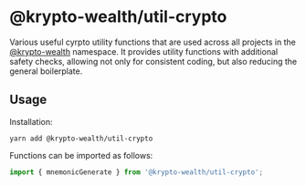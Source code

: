 # @krypto-wealth/util-crypto

Various useful cyrpto utility functions that are used across all projects in the [@krypto-wealth](https://kwe.io) namespace. It provides utility functions with additional safety checks, allowing not only for consistent coding, but also reducing the general boilerplate.

## Usage

Installation:

```
yarn add @krypto-wealth/util-crypto
```

Functions can be imported as follows:

```js
import { mnemonicGenerate } from '@krypto-wealth/util-crypto';
```
